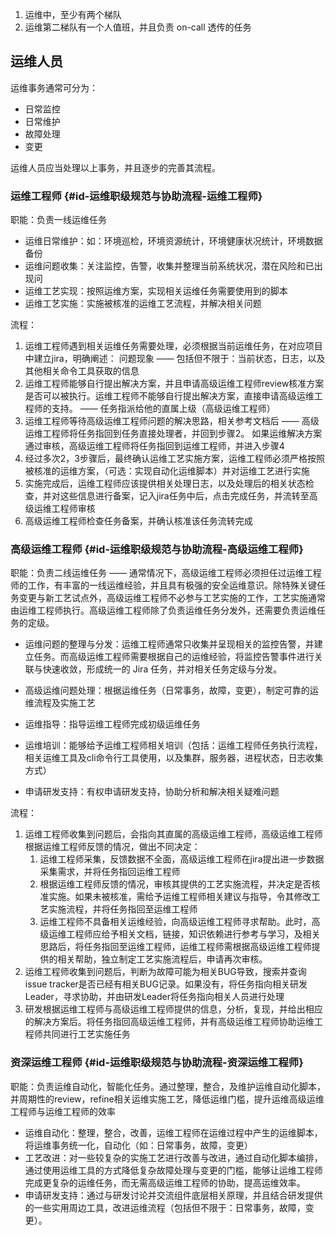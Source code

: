 1. 运维中，至少有两个梯队
2. 运维第二梯队有一个人值班，并且负责 on-call 透传的任务

## 

## 运维人员

运维事务通常可分为：

* 日常监控
* 日常维护
* 故障处理
* 变更

运维人员应当处理以上事务，并且逐步的完善其流程。

### 运维工程师 {#id-运维职级规范与协助流程-运维工程师}

职能：负责一线运维任务

* 运维日常维护：如：环境巡检，环境资源统计，环境健康状况统计，环境数据备份
* 运维问题收集：关注监控，告警，收集并整理当前系统状况，潜在风险和已出现问
* 运维工艺实现：按照运维方案，实现相关运维任务需要使用到的脚本
* 运维工艺实施：实施被核准的运维工艺流程，并解决相关问题

流程：

1. 运维工程师遇到相关运维任务需要处理，必须根据当前运维任务，在对应项目中建立jira，明确阐述： 问题现象 —— 包括但不限于：当前状态，日志，以及其他相关命令工具获取的信息
2. 运维工程师能够自行提出解决方案，并且申请高级运维工程师review核准方案是否可以被执行。运维工程师不能够自行提出解决方案，直接申请高级运维工程师的支持。 ——  任务指派给他的直属上级（高级运维工程师）
3. 运维工程师等待高级运维工程师问题的解决思路，相关参考文档后 —— 高级运维工程师将任务指回到任务直接处理者，并回到步骤2。 如果运维解决方案通过审核，高级运维工程师将任务指回到运维工程师，并进入步骤4
4. 经过多次2，3步骤后，最终确认运维工艺实施方案，运维工程师必须严格按照被核准的运维方案，（可选：实现自动化运维脚本）并对运维工艺进行实施
5. 实施完成后，运维工程师应该提供相关处理日志，以及处理后的相关状态检查，并对这些信息进行备案，记入jira任务中后，点击完成任务，并流转至高级运维工程师审核
6. 高级运维工程师检查任务备案，并确认核准该任务流转完成

### 高级运维工程师 {#id-运维职级规范与协助流程-高级运维工程师}

职能：负责二线运维任务 —— 通常情况下，高级运维工程师必须担任过运维工程师的工作，有丰富的一线运维经验，并且具有极强的安全运维意识。除特殊关键任务变更与新工艺试点外，高级运维工程师不必参与工艺实施的工作，工艺实施通常由运维工程师执行。高级运维工程师除了负责运维任务分发外，还需要负责运维任务的定级。

* 运维问题的整理与分发：运维工程师通常只收集并呈现相关的监控告警，并建立任务。而高级运维工程师需要根据自己的运维经验，将监控告警事件进行关联与快速收敛，形成统一的 Jira 任务，并对相关任务定级与分发。
* 高级运维问题处理：根据运维任务（日常事务，故障，变更），制定可靠的运维流程及实施工艺
* 运维指导：指导运维工程师完成初级运维任务
* 运维培训：能够给予运维工程师相关培训（包括：运维工程师任务执行流程，相关运维工具及cli命令行工具使用，以及集群，服务器，进程状态，日志收集方式）

* 申请研发支持：有权申请研发支持，协助分析和解决相关疑难问题

流程：

1. 运维工程师收集到问题后，会指向其直属的高级运维工程师，高级运维工程师根据运维工程师反馈的情况，做出不同决定：
   1. 运维工程师采集，反馈数据不全面，高级运维工程师在jira提出进一步数据采集需求，并将任务指回运维工程师
   2. 根据运维工程师反馈的情况，审核其提供的工艺实施流程，并决定是否核准实施。如果未被核准，需给予运维工程师相关建议与指导，令其修改工艺实施流程，并将任务指回至运维工程师
   3. 运维工程师不具备相关运维经验，向高级运维工程师寻求帮助。此时，高级运维工程师应给予相关文档，链接，知识依赖进行参考与学习，及相关思路后，将任务指回至运维工程师，运维工程师需根据高级运维工程师提供的相关帮助，独立制定工艺实施流程后，申请再次审核。
2. 运维工程师收集到问题后，判断为故障可能为相关BUG导致，搜索并查询issue tracker是否已经有相关BUG记录。如果没有，将任务指向相关研发Leader，寻求协助，并由研发Leader将任务指向相关人员进行处理
3. 研发根据运维工程师与高级运维工程师提供的信息，分析，复现，并给出相应的解决方案后。将任务指回高级运维工程师，并有高级运维工程师协助运维工程师共同进行工艺实施任务

### 资深运维工程师 {#id-运维职级规范与协助流程-资深运维工程师}

职能：负责运维自动化，智能化任务。通过整理，整合，及维护运维自动化脚本，并周期性的review，refine相关运维实施工艺，降低运维门槛，提升运维高级运维工程师与运维工程师的效率

* 运维自动化：整理，整合，改善，运维工程师在运维过程中产生的运维脚本，将运维事务统一化，自动化（如：日常事务，故障，变更）
* 工艺改进：对一些较复杂的实施工艺进行改善与改进，通过自动化脚本编排，通过使用运维工具的方式降低复杂故障处理与变更的门槛，能够让运维工程师完成更复杂的运维任务，而无需高级运维工程师的协助，提高运维效率。
* 申请研发支持：通过与研发讨论并交流组件底层相关原理，并且结合研发提供的一些实用周边工具，改进运维流程（包括但不限于：日常事务，故障，变更）。







